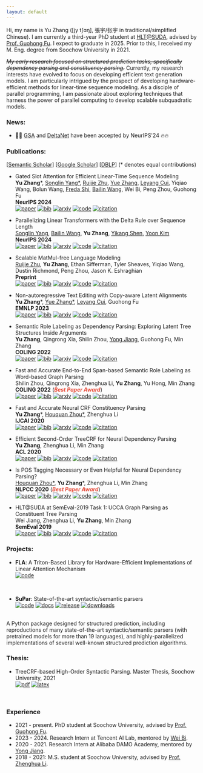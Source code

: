 ```yaml
---
layout: default
---
```


Hi, my name is Yu Zhang ([jy tʃɑŋ], 張宇/张宇 in traditional/simplified Chinese).
I am currently a third-year PhD student at [HLT@SUDA](http://hlt.suda.edu.cn), advised by [Prof. Guohong Fu](http://web.suda.edu.cn/ghfu/).
I expect to graduate in 2025. 
Prior to this, I received my M. Eng. degree from Soochow University in 2021.
  
~~*My early research focused on structured prediction tasks, specifically dependency parsing and constituency parsing.*~~
Currently, my research interests have evolved to focus on developing efficient text generation models. 
I am particularly intrigued by the prospect of developing hardware-efficient methods for linear-time sequence modeling. 
As a disciple of parallel programming, I am passionate about exploring techniques that harness the power of parallel computing to develop scalable subquadratic models.

### News:

* :rocket::rocket: [GSA]((https://arxiv.org/abs/2409.07146)) and [DeltaNet](https://arxiv.org/abs/2406.06484) have been accepted by NeurIPS'24 :fire::fire: 

### Publications:

[[Semantic Scholar](https://www.semanticscholar.org/author/Yu-Zhang/49890808)] [[Google Scholar](https://scholar.google.com/citations?user=y3JK-1oAAAAJ)] [[DBLP](https://dblp.org/pid/50/671-92.html)] (\* denotes equal contributions)

* Gated Slot Attention for Efficient Linear-Time Sequence Modeling <br>
**Yu Zhang**\*, [Songlin Yang\*](https://sustcsonglin.github.io), [Ruijie Zhu](https://ruijie-zhu.github.io), [Yue Zhang](https://hillzhang1999.github.io), [Leyang Cui](https://nealcly.github.io), Yiqiao Wang, Bolun Wang, [Freda Shi](https://home.ttic.edu/~freda), [Bailin Wang](https://berlino.github.io/), Wei Bi, Peng Zhou, Guohong Fu<br>
**NeurIPS 2024**<br>
[![paper](https://img.shields.io/badge/paper-d6d6d6.svg?style=flat-square&logo=overleaf)](https://yzhang.site/assets/pubs/neurips/2024/gsa.pdf)
[![bib](https://img.shields.io/badge/bib-d6d6d6.svg?style=flat-square)](https://yzhang.site/assets/pubs/neurips/2024/gsa.bib)
[![arxiv](https://img.shields.io/badge/arxiv-d6d6d6.svg?style=flat-square&logo=arxiv&logoColor=b31b1b)](https://arxiv.org/abs/2409.07146)
[![code](https://img.shields.io/badge/code-d6d6d6.svg?style=flat-square&logo=github&logoColor=181717)](https://github.com/sustcsonglin/flash-linear-attention)
[![citation](https://img.shields.io/badge/citation-0-d6d6d6.svg?style=flat-square&logo=semanticscholar)](https://www.semanticscholar.org/paper/Gated-Slot-Attention-for-Efficient-Linear-Time-Zhang-Yang/3d3b13ae755b87aa1425e2294263186bc8723740)

* Parallelizing Linear Transformers with the Delta Rule over Sequence Length <br>
[Songlin Yang](https://sustcsonglin.github.io), [Bailin Wang](https://berlino.github.io), **Yu Zhang**, [Yikang Shen](https://mitibmwatsonailab.mit.edu/people/yikang-shen), [Yoon Kim](https://people.csail.mit.edu/yoonkim) <br>
**NeurIPS 2024**<br>
[![paper](https://img.shields.io/badge/paper-d6d6d6.svg?style=flat-square&logo=overleaf)](https://yzhang.site/assets/pubs/neurips/2024/deltanet.pdf)
[![bib](https://img.shields.io/badge/bib-d6d6d6.svg?style=flat-square)](https://yzhang.site/assets/pubs/neurips/2024/deltanet.bib)
[![arxiv](https://img.shields.io/badge/arxiv-d6d6d6.svg?style=flat-square&logo=arxiv&logoColor=b31b1b)](https://arxiv.org/abs/2406.06484)
[![code](https://img.shields.io/badge/code-d6d6d6.svg?style=flat-square&logo=github&logoColor=181717)](https://github.com/sustcsonglin/flash-linear-attention)
[![citation](https://img.shields.io/badge/citation-0-d6d6d6.svg?style=flat-square&logo=semanticscholar)](https://www.semanticscholar.org/paper/Parallelizing-Linear-Transformers-with-the-Delta-Yang-Wang/d3d1acfe37fe8d98e06dcf63b6e6dbe90cca061d)

* Scalable MatMul-free Language Modeling <br>
[Ruijie Zhu](https://ruijie-zhu.github.io), **Yu Zhang**, Ethan Sifferman, Tyler Sheaves, Yiqiao Wang, Dustin Richmond, Peng Zhou, Jason K. Eshraghian <br>
**Preprint**<br>
[![paper](https://img.shields.io/badge/paper-d6d6d6.svg?style=flat-square&logo=overleaf)](https://yzhang.site/assets/pubs/neurips/2024/mmf.pdf)
[![bib](https://img.shields.io/badge/bib-d6d6d6.svg?style=flat-square)](https://yzhang.site/assets/pubs/neurips/2024/mmf.bib)
[![arxiv](https://img.shields.io/badge/arxiv-d6d6d6.svg?style=flat-square&logo=arxiv&logoColor=b31b1b)](https://arxiv.org/abs/2406.02528)
[![code](https://img.shields.io/badge/code-d6d6d6.svg?style=flat-square&logo=github&logoColor=181717)](https://github.com/ridgerchu/matmulfreellm/)
[![citation](https://img.shields.io/badge/citation-0-d6d6d6.svg?style=flat-square&logo=semanticscholar)](https://www.semanticscholar.org/paper/Scalable-MatMul-free-Language-Modeling-Zhu-Zhang/401c4147375b016d4758cf2dd859232a8271fdcd)

* Non-autoregressive Text Editing with Copy-aware Latent Alignments <br>
**Yu Zhang**\*, [Yue Zhang\*](https://hillzhang1999.github.io), [Leyang Cui](https://nealcly.github.io), Guohong Fu <br>
**EMNLP 2023** <br>
[![paper](https://img.shields.io/badge/paper-d6d6d6.svg?style=flat-square&logo=overleaf)](https://yzhang.site/assets/pubs/emnlp/2023/ctc.pdf)
[![bib](https://img.shields.io/badge/bib-d6d6d6.svg?style=flat-square)](https://yzhang.site/assets/pubs/emnlp/2023/ctc.bib)
[![arxiv](https://img.shields.io/badge/arxiv-d6d6d6.svg?style=flat-square&logo=arxiv&logoColor=b31b1b)](https://arxiv.org/abs/2310.07821)
[![code](https://img.shields.io/badge/code-d6d6d6.svg?style=flat-square&logo=github&logoColor=181717)](https://github.com/yzhangcs/ctc-copy)
[![citation](https://img.shields.io/badge/citation-0-d6d6d6.svg?style=flat-square&logo=semanticscholar)](https://www.semanticscholar.org/paper/Non-autoregressive-Text-Editing-with-Copy-aware-Zhang-Zhang/116277fd27c97d50bba2d8023d3c590c1ea8187b)

* Semantic Role Labeling as Dependency Parsing: Exploring Latent Tree Structures Inside Arguments <br>
**Yu Zhang**, Qingrong Xia, Shilin Zhou, [Yong Jiang](https://jiangyong.site), Guohong Fu, Min Zhang <br>
**COLING 2022** <br>
[![paper](https://img.shields.io/badge/paper-d6d6d6.svg?style=flat-square&logo=overleaf)](https://yzhang.site/assets/pubs/coling/2022/crfsrl.pdf)
[![bib](https://img.shields.io/badge/bib-d6d6d6.svg?style=flat-square)](https://yzhang.site/assets/pubs/coling/2022/crfsrl.bib)
[![arxiv](https://img.shields.io/badge/arxiv-d6d6d6.svg?style=flat-square&logo=arxiv&logoColor=b31b1b)](https://arxiv.org/abs/2110.06865)
[![code](https://img.shields.io/badge/code-d6d6d6.svg?style=flat-square&logo=github&logoColor=181717)](https://github.com/yzhangcs/crfsrl)
[![citation](https://img.shields.io/badge/citation-0-d6d6d6.svg?style=flat-square&logo=semanticscholar)](https://www.semanticscholar.org/paper/Semantic-Role-Labeling-as-Dependency-Parsing%3A-Tree-Zhang-Xia/64332d61dfef5ac685500a238b8a79d75152c164)

* Fast and Accurate End-to-End Span-based Semantic Role Labeling as Word-based Graph Parsing <br>
Shilin Zhou, Qingrong Xia, Zhenghua Li, **Yu Zhang**, Yu Hong, Min Zhang <br>
**COLING 2022** (<strong><i style="color:#e74d3c">Best Paper Award</i></strong>)<br>
[![paper](https://img.shields.io/badge/paper-d6d6d6.svg?style=flat-square&logo=overleaf)](https://yzhang.site/assets/pubs/coling/2022/graphsrl.pdf)
[![bib](https://img.shields.io/badge/bib-d6d6d6.svg?style=flat-square)](https://yzhang.site/assets/pubs/coling/2022/graphsrl.bib)
[![arxiv](https://img.shields.io/badge/arxiv-d6d6d6.svg?style=flat-square&logo=arxiv&logoColor=b31b1b)](https://arxiv.org/abs/2112.02970)
[![code](https://img.shields.io/badge/code-d6d6d6.svg?style=flat-square&logo=github&logoColor=181717)](https://github.com/zsLin177/SRL-as-GP)
[![citation](https://img.shields.io/badge/citation-0-d6d6d6.svg?style=flat-square&logo=semanticscholar)](https://www.semanticscholar.org/paper/Fast-and-Accurate-End-to-End-Span-based-Semantic-as-Zhou-Xia/ea9a2d14672c3cc0ff92510386f46fb2b152570c)

* Fast and Accurate Neural CRF Constituency Parsing <br>
**Yu Zhang**\*, [Houquan Zhou\*](https://cv.hqzhou.com), Zhenghua Li <br>
**IJCAI 2020** <br>
[![paper](https://img.shields.io/badge/paper-d6d6d6.svg?style=flat-square&logo=overleaf)](https://yzhang.site/assets/pubs/ijcai/2020/crfpar.pdf)
[![bib](https://img.shields.io/badge/bib-d6d6d6.svg?style=flat-square)](https://yzhang.site/assets/pubs/ijcai/2020/crfpar.bib)
[![arxiv](https://img.shields.io/badge/arxiv-d6d6d6.svg?style=flat-square&logo=arxiv&logoColor=b31b1b)](https://arxiv.org/abs/2008.03736)
[![code](https://img.shields.io/badge/code-d6d6d6.svg?style=flat-square&logo=github&logoColor=181717)](https://github.com/yzhangcs/crfpar)
[![citation](https://img.shields.io/badge/citation-0-d6d6d6.svg?style=flat-square&logo=semanticscholar)](https://www.semanticscholar.org/paper/Fast-and-Accurate-Neural-CRF-Constituency-Parsing-Zhang-Zhou/46fe2ae301aeb75b25ebca0bdc26132ca46f5101)

* Efficient Second-Order TreeCRF for Neural Dependency Parsing <br>
**Yu Zhang**, Zhenghua Li, Min Zhang <br>
**ACL 2020** <br>
[![paper](https://img.shields.io/badge/paper-d6d6d6.svg?style=flat-square&logo=overleaf)](https://yzhang.site/assets/pubs/acl/2020/crfpar.pdf)
[![bib](https://img.shields.io/badge/bib-d6d6d6.svg?style=flat-square)](https://yzhang.site/assets/pubs/acl/2020/crfpar.bib)
[![arxiv](https://img.shields.io/badge/arxiv-d6d6d6.svg?style=flat-square&logo=arxiv&logoColor=b31b1b)](https://arxiv.org/abs/2005.00975)
[![code](https://img.shields.io/badge/code-d6d6d6.svg?style=flat-square&logo=github&logoColor=181717)](https://github.com/yzhangcs/crfpar)
[![citation](https://img.shields.io/badge/citation-0-d6d6d6.svg?style=flat-square&logo=semanticscholar)](https://www.semanticscholar.org/paper/Efficient-Second-Order-TreeCRF-for-Neural-Parsing-Zhang-Li/ce18780963b067a1295fc847e7ab33f2fcbfaca1)

* Is POS Tagging Necessary or Even Helpful for Neural Dependency Parsing?<br>
[Houquan Zhou\*](https://cv.hqzhou.com), **Yu Zhang**\*, Zhenghua Li, Min Zhang <br>
**NLPCC 2020** (<strong><i style="color:#e74d3c">Best Paper Award</i></strong>)<br>
[![paper](https://img.shields.io/badge/paper-d6d6d6.svg?style=flat-square&logo=overleaf)](https://yzhang.site/assets/pubs/nlpcc/2020/posdep.pdf)
[![bib](https://img.shields.io/badge/bib-d6d6d6.svg?style=flat-square)](https://yzhang.site/assets/pubs/nlpcc/2020/posdep.bib)
[![arxiv](https://img.shields.io/badge/arxiv-d6d6d6.svg?style=flat-square&logo=arxiv&logoColor=b31b1b)](https://arxiv.org/abs/2003.03204)
[![code](https://img.shields.io/badge/code-d6d6d6.svg?style=flat-square&logo=github&logoColor=181717)](https://github.com/Jacob-Zhou/stack-parser)
[![citation](https://img.shields.io/badge/citation-0-d6d6d6.svg?style=flat-square&logo=semanticscholar)](https://www.semanticscholar.org/paper/Is-POS-Tagging-Necessary-or-Even-Helpful-for-Neural-Zhang-Li/3bb577d87ae8e0d45a223f65db24ab479fbda174)

* HLT@SUDA at SemEval-2019 Task 1: UCCA Graph Parsing as Constituent Tree Parsing <br>
Wei Jiang, Zhenghua Li, **Yu Zhang**, Min Zhang <br>
**SemEval 2019** <br>
[![paper](https://img.shields.io/badge/paper-d6d6d6?style=flat-square&logo=overleaf)](https://yzhang.site/assets/pubs/semeval/2019/const.pdf)
[![bib](https://img.shields.io/badge/bib-d6d6d6.svg?style=flat-square)](https://yzhang.site/assets/pubs/semeval/2019/const.bib)
[![arxiv](https://img.shields.io/badge/arxiv-d6d6d6.svg?style=flat-square&logo=arxiv&logoColor=b31b1b)](https://arxiv.org/abs/1903.04153)
[![code](https://img.shields.io/badge/code-d6d6d6?style=flat-square&logo=github&logoColor=181717)](https://github.com/SUDA-LA/ucca-parser)
[![citation](https://img.shields.io/badge/citation-0-d6d6d6.svg?style=flat-square&logo=semanticscholar)](https://www.semanticscholar.org/paper/HLT%40SUDA-at-SemEval-2019-Task-1%3A-UCCA-Graph-Parsing-Jiang-Zhang/9c690b828a508635506018ddbd03d63d4e08a380)

### Projects:

* **FLA**: A Triton-Based Library for Hardware-Efficient Implementations of Linear Attention Mechanism <br>
[![code](https://img.shields.io/badge/code-orange?style=flat-square&logo=github)](https://github.com/sustcsonglin/flash-linear-attention)
<br>

* **SuPar**: State-of-the-art syntactic/semantic parsers <br>
[![code](https://img.shields.io/badge/code-orange?style=flat-square&logo=github)](https://github.com/yzhangcs/parser)
[![docs](https://img.shields.io/github/actions/workflow/status/yzhangcs/parser/pages.yml?branch=main&label=docs&style=flat-square)](https://parser.yzhang.site)
[![release](https://img.shields.io/github/v/release/yzhangcs/parser?style=flat-square)](https://github.com/yzhangcs/parser/releases)
[![downloads](https://img.shields.io/github/downloads/yzhangcs/parser/total?style=flat-square)](https://pypistats.org/packages/supar)
<br>
A Python package designed for structured prediction, including reproductions of many state-of-the-art syntactic/semantic parsers (with pretrained models for more than 19 languages), and highly-parallelized implementations of several well-known structured prediction algorithms.

### Thesis:

* TreeCRF-based High-Order Syntactic Parsing. Master Thesis, Soochow University, 2021 <br>
[![pdf](https://img.shields.io/badge/pdf-d6d6d6?style=flat-square)](https://yzhang.site/assets/pubs/master-thesis.pdf)
[![latex](https://img.shields.io/badge/latex-d6d6d6?style=flat-square&logo=github&logoColor=181717)](https://github.com/yzhangcs/master-thesis)
<br>

### Experience

* 2021 - present. PhD student at Soochow University, advised by [Prof. Guohong Fu](http://web.suda.edu.cn/ghfu/).
* 2023 - 2024. Research Intern at Tencent AI Lab, mentored by [Wei Bi](https://scholar.google.com/citations?user=aSJcgQMAAAAJ&hl=en).
* 2020 - 2021. Research Intern at Alibaba DAMO Academy, mentored by [Yong Jiang](http://jiangyong.site).
* 2018 - 2021: M.S. student at Soochow University, advised by [Prof. Zhenghua Li](http://hlt.suda.edu.cn/~zhli).
